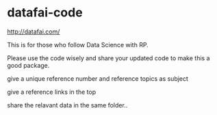 # datafai-code
http://datafai.com/


This is for those who follow Data Science with RP.

Please use the code wisely and share your updated code to make this a good package.

give a unique reference number and reference topics as subject

give a reference links in the top 

share the relavant data in the same folder..
